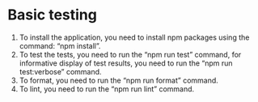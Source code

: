 # Basic testing

1. To install the application, you need to install npm packages using the command: “npm install”.
2. To test the tests, you need to run the “npm run test” command, for informative display of test results, you need to run the “npm run test:verbose” command.
3. To format, you need to run the “npm run format” command.
4. To lint, you need to run the “npm run lint” command.
